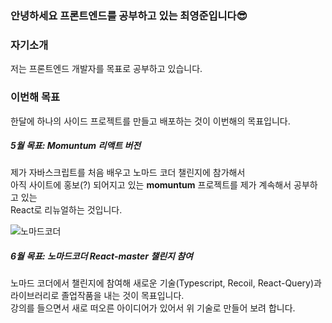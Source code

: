 ### 안녕하세요 프론트엔드를 공부하고 있는 최영준입니다😎

### 자기소개

저는 프론트엔드 개발자를 목표로 공부하고 있습니다.<br>

### 이번해 목표

한달에 하나의 사이드 프로젝트를 만들고 배포하는 것이 이번해의 목표입니다.

##### 5월 목표: Momuntum 리액트 버전 <br>

제가 자바스크립트를 처음 배우고 노마드 코더 챌린지에 참가해서 <br>
아직 사이트에 홍보(?) 되어지고 있는 <b>momuntum</b> 프로젝트를 제가 계속해서 공부하고 있는 <br>
React로 리뉴얼하는 것입니다. 

![노마드코더](https://user-images.githubusercontent.com/80830981/171027063-21fa6a19-1fa3-4a2d-9060-fdcff6bf7b25.png)


##### 6월 목표: 노마드코더 React-master 챌린지 참여

노마드 코더에서 챌린지에 참여해 새로운 기술(Typescript, Recoil, React-Query)과 라이브러리로 졸업작품을 내는 것이 목표입니다.<br>
강의를 들으면서 새로 떠오른 아이디어가 있어서 위 기술로 만들어 보려 합니다.




<!--
**choi2021/choi2021** is a ✨ _special_ ✨ repository because its `README.md` (this file) appears on your GitHub profile.

Here are some ideas to get you started:

- 🔭 I’m currently working on ...
- 🌱 I’m currently learning ...
- 👯 I’m looking to collaborate on ...
- 🤔 I’m looking for help with ...
- 💬 Ask me about ...
- 📫 How to reach me: ...
- 😄 Pronouns: ...
- ⚡ Fun fact: ...
-->

